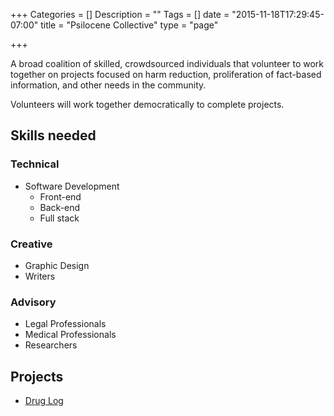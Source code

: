 +++
Categories = []
Description = ""
Tags = []
date = "2015-11-18T17:29:45-07:00"
title = "Psilocene Collective"
type = "page"

+++


A broad coalition of skilled, crowdsourced individuals that volunteer to work together on projects focused on harm reduction, proliferation of fact-based information, and other needs in the community.

Volunteers will work together democratically to complete projects.

## Skills needed

### Technical
* Software Development
  * Front-end
  * Back-end
  * Full stack

### Creative
* Graphic Design
* Writers

### Advisory
* Legal Professionals
* Medical Professionals
* Researchers

## Projects

* [Drug Log](druglog)
